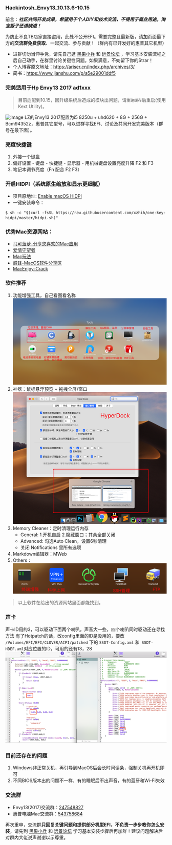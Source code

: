 ### Hackintosh_Envy13_10.13.6-10.15

前言：**_社区共同开发成果，希望用于个人DIY和技术交流，不得用于商业用途，淘宝贩子还请绕道！_** 

为防止不良TB店家直接盗用，此处不公开EFI。需要完整且最新版，请**加**页面最下方的**交流群免费获取**、一起交流、参与贡献！（群内有已开发好的惠普其它机型）

- 进群切勿当伸手党，请先自己逛 [黑果小兵](https://blog.daliansky.net/) 和 [远景论坛](http://bbs.pcbeta.com/) ，学习基本安装流程之后自己动手，在群里讨论关键性问题。如果满意，不妨留下你的Strar！
- 个人博客原文地址：https://ariser.cn/index.php/archives/3/
- 简书：https://www.jianshu.com/p/a5e29001ddf5

### 完美适用于Hp Envy13 2017 ad1xxx 

> 目前适配到10.15，因升级系统后造成的模块出问题，请`重建缓存`后重启(使用Kext Utility)。

![image](https://github.com/ArisHub/Hackintosh_Envy13/blob/master/Pictures/QQ20191012.png)
LZ的Envy13 2017配置为i5 8250u + uhd620 + 8G + 256G + Bcm94352z，惠普其它型号，可以进群寻找EFI、讨论及共同开发完美版本（群号在最下面）。

### 亮度快捷键

1. 外接一个键盘
2. 偏好设置 - 键盘 - 快捷键 - 显示器 - 用机械键盘设置亮度升降 F2 和 F3
3. 笔记本调节亮度（Fn 配合 F2 F3）

### 开启HIDPI（系统原生缩放和显示更细腻）

- 项目原地址: [Enable macOS HiDPI](https://github.com/xzhih/one-key-hidpi)
- 一键安装命令：

```
$ sh -c "$(curl -fsSL https://raw.githubusercontent.com/xzhih/one-key-hidpi/master/hidpi.sh)"
```

### 优秀Mac资源网站：

- [马可菠萝-分享您喜欢的Mac应用](https://www.macbl.com/)
- [爱情守望者](https://www.waitsun.com/)
- [Mac玩法](https://www.waerfa.com/)
- [威锋-MacOS软件分享区](https://bbs.feng.com/thread-htm-fid-19.html)
- [MacEnjoy-Crack](https://www.macenjoy.co/)

### 软件推荐

1. 功能增强工具，自己看图看名称
    ![image](https://github.com/ArisHub/Hackintosh_Envy13/blob/master/Pictures/QQ20190213-145744%402x.png)
2. 神器：鼠标悬浮预览 + 拖拽全屏/窗口 
    ![image](https://github.com/ArisHub/Hackintosh_Envy13/blob/master/Pictures/QQ20190213-150642.png)
3. Memory Cleaner：定时清理运行内存
    - General: 1.开机自启 2.隐藏窗口；其余全部关闭
    - Advanced: 勾选Auto Clean，设置6秒清理
    - 关闭 Notifications 里所有选项
4. Markdown编辑器：MWeb
5. Others：
    ![image](https://github.com/ArisHub/Hackintosh_Envy13/blob/master/Pictures/QQ20190213-150401%402x.png)

> 以上软件在给出的资源网站里面都能找到。

### 声卡

声卡ID用的3，可以驱动下面两个喇叭，声音大一些，四个喇叭同时驱动还在寻找方法
有了Hotpatch的话，改config里面的ID是没用的，要改 ```/Volumes/EFI/EFI/CLOVER/ACPI/patched``` 下的 ```SSDT-Config.aml``` 和```
SSDT-HDEF.aml```对应位置的ID，可用的还有13，28
![image](https://github.com/ArisHub/Hackintosh_Envy13/blob/master/Pictures/QQ20180919-235329@2x.png)

### 目前还存在的问题

1. Windows非正常关机，再引导到MacOS后会长时间读条，强制关机再开机即可
2. 不同BIOS版本出的问题不一样，有的睡眠后不出声音，有的蓝牙和Wi-Fi失效

### 交流群

- Envy13(2017)交流群：[247548827](https://jq.qq.com/?_wv=1027&k=5DaEwE0)
- 惠普电脑Mac交流群：[543758684](https://jq.qq.com/?_wv=1027&k=5lZnwck)

再次重申，交流群**只回复关键问题和提供部分机型EFI，不负责一步步教你怎么安装**，请先到 [黑果小兵](https://blog.daliansky.net/) 和 [远景论坛](http://bbs.pcbeta.com/) 学习基本安装步骤后再加群！建议问题解决后对群内大佬说声谢谢以示尊重。
